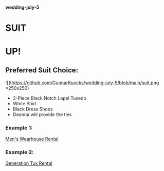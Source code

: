 #### wedding-july-5

# SUIT
# UP!

## Preferred Suit Choice: 
![](https://github.com/GunnarKuecks/wedding-july-5/blob/main/suit.png =250x250)
* 2-Piece Black Notch Lapel Tuxedo
* White Shirt
* Black Dress Shoes 
* Deanna will provide the ties

### Example 1: 
[Men's Wearhouse Rental](https://tuxedo.menswearhouse.com/notch-lapel-tuxedo-black-vera-wang-id-5242)

### Example 2:
[Generation Tux Rental](https://generationtux.com/collection/tuxedos-and-suits/black-notch-lapel-tuxedo)


